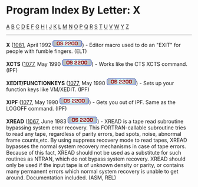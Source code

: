 # Program Index By Letter: X

[A](A-INDEX.md) [B](B-INDEX.md)
[C](C-INDEX.md) [D](D-INDEX.md)
[E](E-INDEX.md) [F](F-INDEX.md)
[G](G-INDEX.md) [H](H-INDEX.md)
[I](I-INDEX.md) [J](J-INDEX.md)
[K](K-INDEX.md) [L](L-INDEX.md)
[M](M-INDEX.md) [N](N-INDEX.md)
[O](O-INDEX.md) [P](P-INDEX.md)
[Q](Q-INDEX.md) [R](R-INDEX.md)
[S](S-INDEX.md) [T](T-INDEX.md)
[U](U-INDEX.md) [V](V-INDEX.md)
[W](W-INDEX.md) [Y](Y-INDEX.md)
[Z](Z-INDEX.md)

- - -
**X** ([1081](1081/1081.md), April 1992 <i>![[OS 2200]](IMAGES/OS2200.JPG)</i>) - Editor macro used to do an
"EXIT" for people with fumble fingers. (ELT)</center>

**XCTS** ([1077](1077/1077.md), May 1990
<i>![[OS 2200]](IMAGES/OS2200.JPG)</i>) - Works like the CTS XCTS
command.(IPF)

**XEDIT/FUNCTIONKEYS**
([1077](1077/1077.md), May 1990 <i>![[OS 2200]](IMAGES/OS2200.JPG)</i>) - Sets up your function keys
like VM/XEDIT. (IPF)

**XIPF** ([1077](1077/1077.md), May 1990
<i>![[OS 2200]](IMAGES/OS2200.JPG)</i>) - Gets you out of IPF. Same as the LOGOFF command. (IPF)

**XREAD** ([1067](1067/1067.md), June 1983
<i>![[OS 2200]](IMAGES/OS2200.JPG)</i>) - XREAD is a tape read
subroutine bypassing system error recovery. This FORTRAN-callable
subroutine tries to read any tape, regardless of parity errors, bad
spots, noise, abnormal frame counts,etc. By using suppress recovery
mode to read tapes, XREAD bypasses the normal system recovery
mechanisms in case of tape errors. Because of this fact, XREAD should
not be used as a substitute for such routines as NTRAN, which do not
bypass system recovery. XREAD should only be used if the input tape
is of unknown density or parity, or contains many permanent errors
which normal system recovery is unable to get around. Documentation
included. (ASM, REL)
